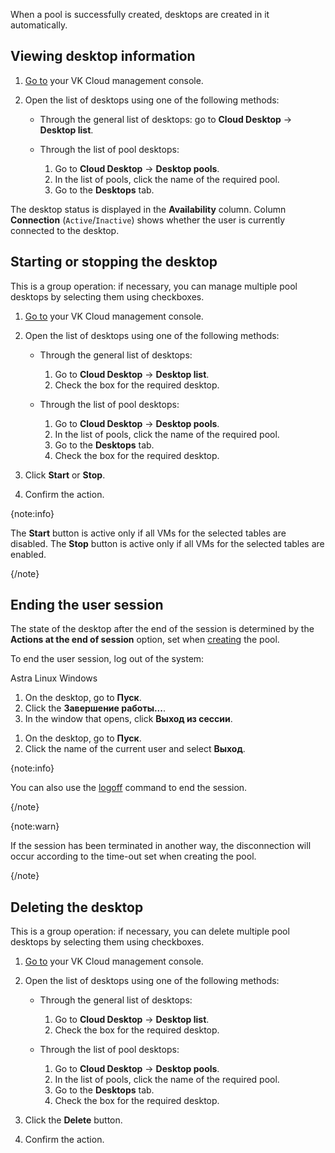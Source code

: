 When a pool is successfully created, desktops are created in it automatically.

## Viewing desktop information

1. [Go to](https://msk.cloud.vk.com/app/en) your VK Cloud management console.
1. Open the list of desktops using one of the following methods:

   - Through the general list of desktops: go to **Cloud Desktop** → **Desktop list**.
   - Through the list of pool desktops:

     1. Go to **Cloud Desktop** → **Desktop pools**.
     1. In the list of pools, click the name of the required pool.
     1. Go to the **Desktops** tab.

The desktop status is displayed in the **Availability** column. Column **Connection** (`Active`/`Inactive`) shows whether the user is currently connected to the desktop.

## Starting or stopping the desktop

This is a group operation: if necessary, you can manage multiple pool desktops by selecting them using checkboxes.

1. [Go to](https://msk.cloud.vk.com/app/en) your VK Cloud management console.
1. Open the list of desktops using one of the following methods:

   - Through the general list of desktops:

     1. Go to **Cloud Desktop** → **Desktop list**.
     1. Check the box for the required desktop.

   - Through the list of pool desktops:

     1. Go to **Cloud Desktop** → **Desktop pools**.
     1. In the list of pools, click the name of the required pool.
     1. Go to the **Desktops** tab.
     1. Check the box for the required desktop.

1. Click **Start** or **Stop**.
1. Confirm the action.

{note:info}

The **Start** button is active only if all VMs for the selected tables are disabled. The **Stop** button is active only if all VMs for the selected tables are enabled.

{/note}

## Ending the user session

The state of the desktop after the end of the session is determined by the **Actions at the end of session** option, set when [creating](../desktops-pool/add) the pool.

To end the user session, log out of the system:

<tabs>
<tablist>
<tab>Astra Linux</tab>
<tab>Windows</tab>
</tablist>
<tabpanel>

1. On the desktop, go to **Пуск**.
1. Click the **Завершение работы...**.
1. In the window that opens, click **Выход из сессии**.

</tabpanel>
<tabpanel>

1. On the desktop, go to **Пуск**.
1. Click the name of the current user and select **Выход**.

{note:info}

You can also use the [logoff](https://learn.microsoft.com/en-us/windows-server/administration/windows-commands/logoff) command to end the session.

{/note}

</tabpanel>
</tabs>

{note:warn}

If the session has been terminated in another way, the disconnection will occur according to the time-out set when creating the pool.

{/note}

## Deleting the desktop

This is a group operation: if necessary, you can delete multiple pool desktops by selecting them using checkboxes.

1. [Go to](https://msk.cloud.vk.com/app/en) your VK Cloud management console.
1. Open the list of desktops using one of the following methods:

   - Through the general list of desktops:

     1. Go to **Cloud Desktop** → **Desktop list**.
     1. Check the box for the required desktop.

   - Through the list of pool desktops:

     1. Go to **Cloud Desktop** → **Desktop pools**.
     1. In the list of pools, click the name of the required pool.
     1. Go to the **Desktops** tab.
     1. Check the box for the required desktop.

1. Click the **Delete** button.
1. Confirm the action.

